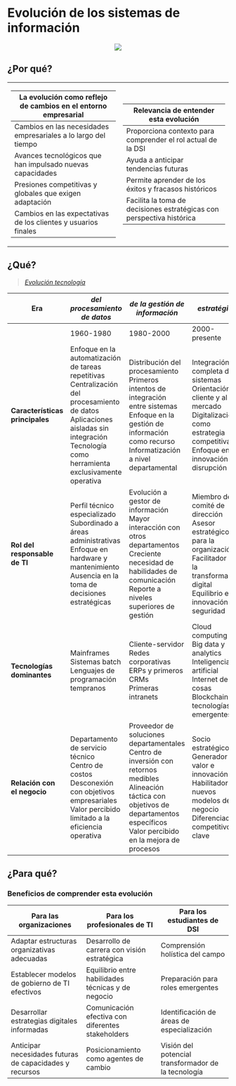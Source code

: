 # Evolución de los sistemas de información

<div align=center>

![](/images/Arg-Linea-de-tiempo-cuatro-decadas-2.avif)

</div>

## ¿Por qué?

<div align=center>

<table>
<tr>
<td>

|La evolución como reflejo de cambios en el entorno empresarial|
|-|
|Cambios en las necesidades empresariales a lo largo del tiempo|
|Avances tecnológicos que han impulsado nuevas capacidades|
|Presiones competitivas y globales que exigen adaptación|
|Cambios en las expectativas de los clientes y usuarios finales|

</td>
<td>

|Relevancia de entender esta evolución|
|-|
|Proporciona contexto para comprender el rol actual de la DSI|
|Ayuda a anticipar tendencias futuras|
|Permite aprender de los éxitos y fracasos históricos|
|Facilita la toma de decisiones estratégicas con perspectiva histórica|

</td>
</tr>
</table>

</div>

## ¿Qué?

> [*Evolución tecnología*](evolucionTecnologia.md)

|**Era**|*del procesamiento de datos*|*de la gestión de información*|*estratégica*|*Tendencias emergentes*
|-|-|-|-|-
||1960-1980|1980-2000|2000-presente|2020 en adelante
|**Características<br>principales**|Enfoque en la automatización de tareas repetitivas<br>Centralización del procesamiento de datos<br>Aplicaciones aisladas sin integración<br>Tecnología como herramienta exclusivamente operativa|Distribución del procesamiento<br>Primeros intentos de integración entre sistemas<br>Enfoque en la gestión de información como recurso<br>Informatización a nivel departamental|Integración completa de sistemas<br>Orientación al cliente y al mercado<br>Digitalización como estrategia competitiva<br>Enfoque en la innovación y disrupción|Organizaciones basadas en datos<br>Hiperautomatización e IA avanzada<br>Modelos de negocio completamente digitales<br>Sostenibilidad tecnológica
|**Rol del<br>responsable<br>de TI**|Perfil técnico especializado<br>Subordinado a áreas administrativas<br>Enfoque en hardware y mantenimiento<br>Ausencia en la toma de decisiones estratégicas|Evolución a gestor de información<br>Mayor interacción con otros departamentos<br>Creciente necesidad de habilidades de comunicación<br>Reporte a niveles superiores de gestión|Miembro del comité de dirección<br>Asesor estratégico para la organización<br>Facilitador de la transformación digital<br>Equilibrio entre innovación y seguridad|Múltiples roles especializados (CIO, CDO, CISO)<br>Enfoque en ética y gobernanza de datos<br>Liderazgo en transformación organizacional<br>Gestión de ecosistemas tecnológicos complejos
|**Tecnologías<br>dominantes**|Mainframes<br>Sistemas batch<br>Lenguajes de programación tempranos|Cliente-servidor<br>Redes corporativas<br>ERPs y primeros CRMs<br>Primeras intranets|Cloud computing<br>Big data y analytics<br>Inteligencia artificial<br>Internet de las cosas<br>Blockchain y tecnologías emergentes|IA generativa<br>Metaverso y espacios virtuales<br>Computación cuántica<br>Tecnologías sostenibles
|**Relación con<br>el negocio**|Departamento de servicio técnico<br>Centro de costos<br>Desconexión con objetivos empresariales<br>Valor percibido limitado a la eficiencia operativa|Proveedor de soluciones departamentales<br>Centro de inversión con retornos medibles<br>Alineación táctica con objetivos de departamentos específicos<br>Valor percibido en la mejora de procesos|Socio estratégico<br>Generador de valor e innovación<br>Habilitador de nuevos modelos de negocio<br>Diferenciador competitivo clave|Tecnología y negocio completamente integrados<br>Democratización de las decisiones tecnológicas<br>Cultura digital transversal<br>TI como motor principal de innovación

## ¿Para qué?

### Beneficios de comprender esta evolución

<div align=center>

|Para las organizaciones|Para los profesionales de TI|Para los estudiantes de DSI|
|-|-|-|
|Adaptar estructuras organizativas adecuadas|Desarrollo de carrera con visión estratégica|Comprensión holística del campo|
|Establecer modelos de gobierno de TI efectivos|Equilibrio entre habilidades técnicas y de negocio|Preparación para roles emergentes|
|Desarrollar estrategias digitales informadas|Comunicación efectiva con diferentes stakeholders|Identificación de áreas de especialización|
|Anticipar necesidades futuras de capacidades y recursos|Posicionamiento como agentes de cambio|Visión del potencial transformador de la tecnología|

</div>
